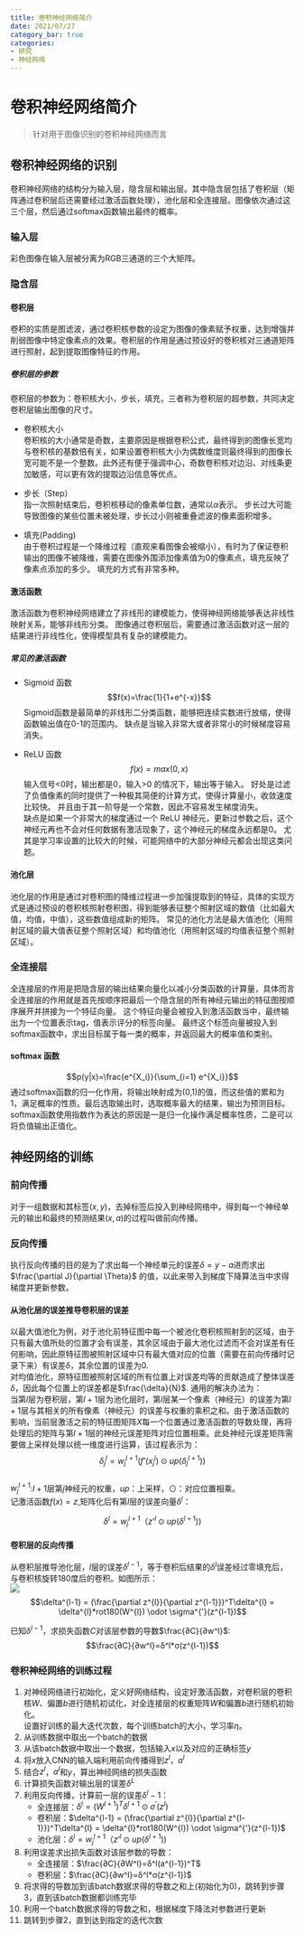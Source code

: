 ```yaml
---
title: 卷积神经网络简介
date: 2021/07/27
category_bar: true
categories: 
- 研究
- 神经网络
---
```


# 卷积神经网络简介
> 针对用于图像识别的卷积神经网络而言  

## 卷积神经网络的识别
卷积神经网络的结构分为输入层，隐含层和输出层。其中隐含层包括了卷积层（矩阵通过卷积层后还需要经过激活函数处理），池化层和全连接层。图像依次通过这三个层，然后通过softmax函数输出最终的概率。  

### 输入层
彩色图像在输入层被分离为RGB三通道的三个大矩阵。  

### 隐含层
#### 卷积层
卷积的实质是图滤波，通过卷积核参数的设定为图像的像素赋予权重，达到增强并削弱图像中特定像素点的效果。卷积层的作用是通过预设好的卷积核对三通道矩阵进行照射，起到提取图像特征的作用。  

##### 卷积层的参数
卷积层的参数为：卷积核大小，步长，填充，三者称为卷积层的超参数，共同决定卷积层输出图像的尺寸。   

- 卷积核大小  
卷积核的大小通常是奇数，主要原因是根据卷积公式，最终得到的图像长宽均与卷积核的基数倍有关，如果设置卷积核大小为偶数维度则最终得到的图像长宽可能不是一个整数。此外还有便于强调中心，奇数卷积核对边沿、对线条更加敏感，可以更有效的提取边沿信息等优点。  

- 步长（Step）  
指一次照射结束后，卷积核移动的像素单位数，通常以$\alpha$表示。  步长过大可能导致图像的某些位置未被处理，步长过小则被重叠滤波的像素面积增多。  

- 填充(Padding)  
由于卷积过程是一个降维过程（直观来看图像会被缩小），有时为了保证卷积输出的图像不被降维，需要在图像外围添加像素值为0的像素点，填充反映了像素点添加的多少。 填充的方式有非常多种。  

#### 激活函数
激活函数为卷积神经网络建立了非线形的建模能力，使得神经网络能够表达非线性映射关系，能够非线形分类。 图像通过卷积层后，需要通过激活函数对这一层的结果进行非线性化，使得模型具有复杂的建模能力。   

##### 常见的激活函数
- Sigmoid 函数  
$$f(x)=\frac{1}{1+e^{-x}}$$
Sigmoid函数是最简单的非线形二分类函数，能够把连续实数进行放缩，使得函数输出值在0-1的范围内。  缺点是当输入非常大或者非常小的时候梯度容易消失。  

- ReLU 函数  
$$f(x)=max(0,x)$$
输入信号<0时，输出都是0，输入>0 的情况下，输出等于输入。 好处是过滤了负值像素的同时提供了一种极其简便的计算方式，使得计算量小，收敛速度比较快。 并且由于其一阶导是一个常数，因此不容易发生梯度消失。  
缺点是如果一个非常大的梯度通过一个 ReLU 神经元，更新过参数之后，这个神经元再也不会对任何数据有激活现象了，这个神经元的梯度永远都是0。 尤其是学习率设置的比较大的时候，可能网络中的大部分神经元都会出现这类问题。  

#### 池化层
池化层的作用是通过对卷积图的降维过程进一步加强提取到的特征，具体的实现方式是通过预设的卷积核照射卷积图，得到能够表征整个照射区域的数值（比如最大值，均值，中值），这些数值组成新的矩阵。  常见的池化方法是最大值池化（用照射区域的最大值表征整个照射区域）和均值池化（用照射区域的均值表征整个照射区域）。   

### 全连接层
全连接层的作用是把隐含层的输出结果向量化以减小分类函数的计算量，具体而言全连接层的作用就是首先按顺序把最后一个隐含层的所有神经元输出的特征图按顺序展开并拼接为一个特征向量。 这个特征向量会被投入到激活函数当中，最终输出为一个位置表示tag，值表示评分的标签向量。  最终这个标签向量被投入到softmax函数中，求出目标属于每一类的概率，并返回最大的概率值和类别。  

#### softmax 函数
$$p(y|x)=\frac{e^{X_i}}{\sum_{i=1} e^{X_i}}$$
通过softmax函数的归一化作用，将输出映射成为(0,1)的值，而这些值的累和为1，满足概率的性质。最后选取输出时，选取概率最大的结果，输出为预测目标。softmax函数使用指数作为表达的原因是一是归一化操作满足概率性质，二是可以将负值输出正值化。    

## 神经网络的训练
### 前向传播
对于一组数据和其标签$(x,y)$，去掉标签后投入到神经网络中，得到每一个神经单元的输出和最终的预测结果$(x,a)$的过程叫做前向传播。   

### 反向传播
执行反向传播的目的是为了求出每一个神经单元的误差$\delta=y-a$进而求出$\frac{\partial J}{\partial \Theta}$ 的值，以此来带入到梯度下降算法当中求得梯度并更新参数。  

#### 从池化层的误差推导卷积层的误差
以最大值池化为例，对于池化前特征图中每一个被池化卷积核照射到的区域，由于只有最大值所处的位置才会有误差，其余区域由于最大池化过滤而不会对误差有任何影响，因此原特征图被照射区域中只有最大值对应的位置（需要在前向传播时记录下来）有误差$\delta$，其余位置的误差为0.  
对均值池化，原特征图被照射区域的所有位置上对误差均等的贡献造成了整体误差$\delta$，因此每个位置上的误差都是$\frac{\delta}{N}$.
通用的解决办法为：  
当第$l$层为卷积层，第$l+1$层为池化层时，第$l$层某一个像素（神经元）的误差为第$l+1$层与其相关的所有像素（神经元）的误差与权重的乘积之和。由于激活函数的影响，当前层激活之前的特征图矩阵$X$每一个位置通过激活函数的导数处理，再将处理后的矩阵与第$l+1$层的神经元误差矩阵对应位置相乘。此处神经元误差矩阵需要做上采样处理以统一维度进行运算，该过程表示为：  
$$\delta_j^l=w_j^{l+1}(f’(x_j^l) \odot up(\delta_j^{l+1}))$$  
$w_j^{l+1}$:$l+1$层第$j$神经元的权重，$up$：上采样，$\odot$：对应位置相乘。  
记激活函数$f(x)=z$,矩阵化后有第$l$层的误差向量$\delta^l$：  

$$\delta^l=w_j^{l+1}（ z’^{l} \odot up(\delta^{l+1}))$$  

#### 卷积层的反向传播
从卷积层推导池化层，$l$层的误差$δ^{l-1}$，等于卷积后结果的$δ^{l}$误差经过零填充后，与卷积核旋转180度后的卷积。如图所示：  
![](https://grzegorzgwardys.files.wordpress.com/2016/01/screenshot-from-2016-04-17-212043.png)
$$\delta^{l-1} =  (\frac{\partial z^{l}}{\partial z^{l-1}})^T\delta^{l} = \delta^{l}*rot180(W^{l}) \odot  \sigma^{'}(z^{l-1})$$

已知$δ^{l-1}$，求损失函数$C$对该层参数的导数$\frac{∂C}{∂w^l}$:  
$$\frac{∂C}{∂w^l}=δ^l*σ(z^{l-1})$$  

### 卷积神经网络的训练过程

1. 对神经网络进行初始化，定义好网络结构，设定好激活函数，对卷积层的卷积核$W$、偏置$b$进行随机初试化，对全连接层的权重矩阵$W$和偏置$b$进行随机初始化。  
设置好训练的最大迭代次数，每个训练batch的大小，学习率$η$。  
2. 从训练数据中取出一个batch的数据
3. 从该batch数据中取出一个数据，包括输入$x$以及对应的正确标签$y$
4. 将$x$放入CNN的输入端利用前向传播得到$z^l$，$a^l$
5. 结合$z^l$，$a^l$和$y$，算出神经网络的损失函数
6. 计算损失函数对输出层的误差$δ^L$
7. 利用反向传播，计算前一层的误差$δ^l-1$：
   - 全连接层：$δ^l=(W^{l+1})^Tδ^{l+1}⊙ \sigma^{'}(z^{l})$
   - 卷积层：$\delta^{l-1} =  (\frac{\partial z^{l}}{\partial z^{l-1}})^T\delta^{l} = \delta^{l}*rot180(W^{l}) \odot  \sigma^{'}(z^{l-1})$  
   - 池化层：$\delta^l=w_j^{l+1}（ z’^{l} \odot up(\delta^{l+1}))$  
8. 利用误差求出损失函数对该层参数的导数：  
   - 全连接层：$\frac{∂C}{∂W^l}=δ^l(a^{l-1})^T$  
   - 卷积层：$\frac{∂C}{∂w^l}=δ^l*σ(z^{l-1})$
9. 将求得的导数加到该batch数据求得的导数之和上(初始化为0)，跳转到步骤3，直到该batch数据都训练完毕
10. 利用一个batch数据求得的导数之和，根据梯度下降法对参数进行更新
11. 跳转到步骤2，直到达到指定的迭代次数